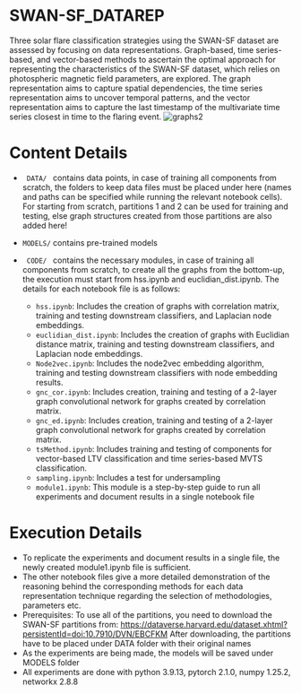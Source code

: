 # SWAN-SF_DATAREP

Three solar flare classification strategies using the SWAN-SF dataset are assessed by focusing on data representations. Graph-based, time series-based, and vector-based methods to ascertain the optimal approach for representing the characteristics of the SWAN-SF dataset, which relies on photospheric magnetic field parameters, are explored. The graph representation aims to capture spatial dependencies, the time series representation aims to uncover temporal patterns, and the vector representation aims to capture the last timestamp of the multivariate time series closest in time to the flaring event. 
![graphs2](https://github.com/OnurVural/SWAN-SF_DATAREP/assets/63475639/ee249e58-b816-4664-8374-a4f44b4fd7dd)

# Content Details

* <code> DATA/ </code> contains data points, in case of training all components from scratch, the folders to keep data files must be placed under here (names and paths can be specified while running the relevant notebook cells).
 For starting from scratch, partitions 1 and 2 can be used for training and testing, else graph structures created from those partitions are also added here!

* <code>MODELS/</code> contains pre-trained models
  
* <code> CODE/ </code> contains the necessary modules, in case of training all components from scratch, to create all the graphs from the bottom-up, the execution must start from hss.ipynb and euclidian_dist.ipynb. The details for each notebook file is as follows:
  - <code>hss.ipynb</code>: Includes the creation of graphs with correlation matrix, training and testing downstream classifiers, and Laplacian node embeddings.
  - <code>euclidian_dist.ipynb</code>: Includes the creation of graphs with Euclidian distance matrix, training and testing downstream classifiers, and Laplacian node embeddings.
  - <code>Node2vec.ipynb</code>: Includes the node2vec embedding algorithm, training and testing downstream classifiers with node embedding results.
  - <code>gnc_cor.ipynb</code>: Includes creation, training and testing of a 2-layer graph convolutional network for graphs created by correlation matrix.
  - <code>gnc_ed.ipynb</code>: Includes creation, training and testing of a 2-layer graph convolutional network for graphs created by correlation matrix.
  - <code>tsMethod.ipynb</code>: Includes training and testing of components for vector-based LTV classification and time series-based MVTS classification.
  - <code>sampling.ipynb</code>: Includes a test for undersampling
  - <code>module1.ipynb</code>: This module is a step-by-step guide to run all experiments and document results in a single notebook file
    
# Execution Details 
* To replicate the experiments and document results in a single file, the newly created module1.ipynb file is sufficient.
* The other notebook files give a more detailed demonstration of the reasoning behind the corresponding methods for each data representation technique regarding the selection of methodologies, parameters etc.
* Prerequisites: To use all of the partitions, you need to download the SWAN-SF partitions from: https://dataverse.harvard.edu/dataset.xhtml?persistentId=doi:10.7910/DVN/EBCFKM
After downloading, the partitions have to be placed under DATA folder with their original names
* As the experiments are being made, the models will be saved under MODELS folder
* All experiments are done with python 3.9.13, pytorch 2.1.0, numpy 1.25.2, networkx 2.8.8

  
  
